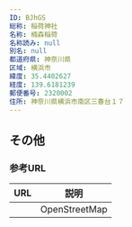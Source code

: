 ```yaml
---
ID: BJhGS
総称: 稲荷神社
名称: 楠森稲荷
名称読み: null
別名: null
都道府県: 神奈川県
区域: 横浜市
緯度: 35.4402627
経度: 139.6181239
郵便番号: 2320002
住所: 神奈川県横浜市南区三春台１７
---
```


## その他

### 参考URL

| URL | 説明          |
| --- | ------------- |
|     | OpenStreetMap |
